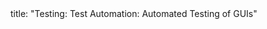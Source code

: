 <frontmatter>
title: "Testing: Test Automation: Automated Testing of GUIs"
</frontmatter>

<include src="unit-inPage-asFlat.md" boilerplate />
